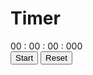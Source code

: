 <div class="timerContainer">
    <h1 class="timerHeader">Timer</h1>
    <div class="timerDisplay">00 : 00 : 00 : 000</div>
    <div>
        <button class="start">Start</button>
        <button class="reset">Reset</button>
    </div>
</div>